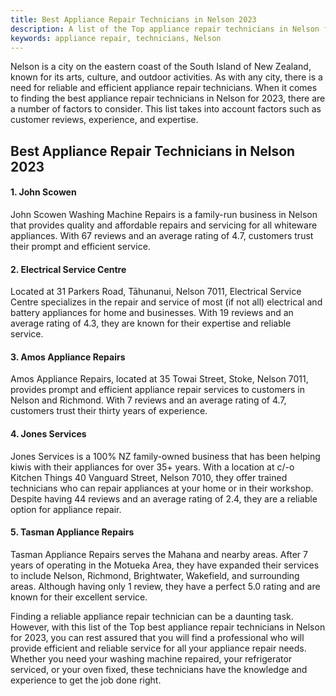 ```yaml
---
title: Best Appliance Repair Technicians in Nelson 2023
description: A list of the Top appliance repair technicians in Nelson for 2023.
keywords: appliance repair, technicians, Nelson
---
```


Nelson is a city on the eastern coast of the South Island of New Zealand, known for its arts, culture, and outdoor activities. As with any city, there is a need for reliable and efficient appliance repair technicians. When it comes to finding the best appliance repair technicians in Nelson for 2023, there are a number of factors to consider. This list takes into account factors such as customer reviews, experience, and expertise.

## Best Appliance Repair Technicians in Nelson 2023

#### 1. John Scowen

John Scowen Washing Machine Repairs is a family-run business in Nelson that provides quality and affordable repairs and servicing for all whiteware appliances. With 67 reviews and an average rating of 4.7, customers trust their prompt and efficient service.

#### 2. Electrical Service Centre

Located at 31 Parkers Road, Tāhunanui, Nelson 7011, Electrical Service Centre specializes in the repair and service of most (if not all) electrical and battery appliances for home and businesses. With 19 reviews and an average rating of 4.3, they are known for their expertise and reliable service.

#### 3. Amos Appliance Repairs

Amos Appliance Repairs, located at 35 Towai Street, Stoke, Nelson 7011, provides prompt and efficient appliance repair services to customers in Nelson and Richmond. With 7 reviews and an average rating of 4.7, customers trust their thirty years of experience.

#### 4. Jones Services

Jones Services is a 100% NZ family-owned business that has been helping kiwis with their appliances for over 35+ years. With a location at c/-o Kitchen Things 40 Vanguard Street, Nelson 7010, they offer trained technicians who can repair appliances at your home or in their workshop. Despite having 44 reviews and an average rating of 2.4, they are a reliable option for appliance repair.

#### 5. Tasman Appliance Repairs

Tasman Appliance Repairs serves the Mahana and nearby areas. After 7 years of operating in the Motueka Area, they have expanded their services to include Nelson, Richmond, Brightwater, Wakefield, and surrounding areas. Although having only 1 review, they have a perfect 5.0 rating and are known for their excellent service. 


Finding a reliable appliance repair technician can be a daunting task. However, with this list of the Top best appliance repair technicians in Nelson for 2023, you can rest assured that you will find a professional who will provide efficient and reliable service for all your appliance repair needs. Whether you need your washing machine repaired, your refrigerator serviced, or your oven fixed, these technicians have the knowledge and experience to get the job done right.
